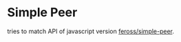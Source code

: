 # Simple Peer

tries to match API of javascript version [feross/simple-peer](https://github.com/feross/simple-peer).
